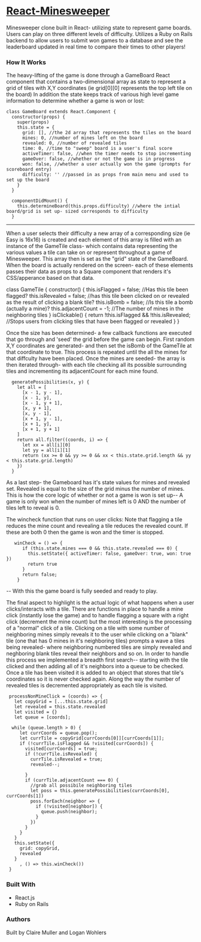# [React-Minesweeper](https://react-minesweeper-app.herokuapp.com/)

Minesweeper clone built in React- utilizing state to represent game boards. Users can play on three different levels of difficulty. Utilizes a Ruby on Rails backend to allow users to submit won games to a database and see the leaderboard updated in real time to compare their times to other players!

### How It Works
The heavy-lifting of the game is done through a GameBoard React component that contains a two-dimensional array as state to represent a grid of tiles with X,Y coordinates (ie grid[0][0] represents the top left tile on the board)  In addition the state keeps track of various high level game information to determine whether a game is won or lost:
```
class GameBoard extends React.Component {
  constructor(props) {
    super(props)
    this.state = {
      grid: [], //the 2d array that represents the tiles on the board
      mines: 0, //number of mines left on the board
      revealed: 0, //number of revealed tiles
      time: 0, //time to "sweep" board is a user's final score
      activeTimer: false, //when the timer needs to stop incrementing
      gameOver: false, //whether or not the game is in progress
      won: false, //whether a user actually won the game (prompts for scoreboard entry)
      difficulty: '' //passed in as props from main menu and used to set up the board
    }
  }

  componentDidMount() {
    this.determineBoard(this.props.difficulty) //where the intial board/grid is set up- sized corresponds to difficulty
  }
 ```
  
___________________________________

When a user selects their difficulty a new array of a corresponding size (ie Easy is 16x16) is created and each element of this array is filled with an instance of the GameTile class- which contains data representing the various values a tile can take on or represent throughout a game of Minesweeper.  This array then is set as the "grid" state of the GameBoard.  When the board is actually rendered on the screen- each of these elements passes their data as props to a Square component that renders it's CSS/apperance based on that data.  

class GameTile {
  constructor() {
    this.isFlagged = false; //Has this tile been flagged?
    this.isRevealed = false; //has this tile been clicked on or revealed as the result of clicking a blank tile?
    this.isBomb = false; //Is this tile a bomb (actually a mine)?
    this.adjacentCount = -1; //The number of mines in the neighboring tiles
  }
  isClickable() {
    return !this.isFlagged && !this.isRevealed; //Stops users from clicking tiles that have been flagged or revealed
  }
}

Once the size has been determined- a few callback functions are executed that go through and 'seed' the grid before the game can begin.  First random X,Y coordinates are generated- and then set the isBomb of the GameTile at that coordinate to true.  This process is repeated until the all the mines for that diffculty have been placed.  Once the mines are seeded- the array is then iterated through- with each tile checking all its possible surrounding tiles and incrementing its adjacentCount for each mine found. 
```
  generatePossibilities(x, y) {
    let all = [
      [x - 1, y - 1],
      [x - 1, y],
      [x - 1, y + 1],
      [x, y + 1],
      [x, y - 1],
      [x + 1, y - 1],
      [x + 1, y],
      [x + 1, y + 1]
    ]
    return all.filter((coords, i) => {
      let xx = all[i][0]
      let yy = all[i][1]
      return (xx >= 0 && yy >= 0 && xx < this.state.grid.length && yy < this.state.grid.length)
    })
  }
 ```

As a last step- the Gameboard has it's state values for mines and revealed set.  Revealed is equal to the size of the grid minus the number of mines.  This is how the core logic of whether or not a game is won is set up-- A game is only won when the number of mines left is 0 AND the number of tiles left to reveal is 0.

The wincheck function that runs on user clicks:
Note that flagging a tile reduces the mine count and revealing a tile reduces the revealed count.  If these are both 0 then the game is won and the timer is stopped.

```
   winCheck = () => {
      if (this.state.mines === 0 && this.state.revealed === 0) {
        this.setState({ activeTimer: false, gameOver: true, won: true })
        return true
      }
      return false;
    }
```

-- With this the game board is fully seeded and ready to play.


  
 The final aspect to highlight is the actual logic of what happens when a user clicks/interacts with a tile.  There are functions in place to handle a mine click (instantly lose the game) and to handle flagging a square with a right click (decrement the mine count) but the most interesting is the processing of a "normal" click of a tile.  Clicking on a tile with some number of neighboring mines simply reveals it to the user while clicking on a "blank" tile (one that has 0 mines in it's neighboring tiles) prompts a wave a tiles being revealed- where neighboring numbered tiles are simply revealed and neghboring blank tiles reveal their neighbors and so on.  In order to handle this process we implemented a breadth first search-- starting with the tile clicked and then adding all of it's neighbors into a queue to be checked.  Once a tile has been visited it is added to an object that stores that tile's coordinates so it is never checked again.  Along the way the number of revealed tiles is decremented appropriately as each tile is visited.
 
 ```
  processNonMineClick = (coords) => {
    let copyGrid = [...this.state.grid]
    let revealed = this.state.revealed
    let visited = {}
    let queue = [coords];
    
   while (queue.length > 0) {
      let currCoords = queue.pop();
      let currTile = copyGrid[currCoords[0]][currCoords[1]];
      if (!currTile.isFlagged && !visited[currCoords]) {
        visited[currCoords] = true;
        if (!currTile.isRevealed) {
          currTile.isRevealed = true;
          revealed--;
          
        }
        if (currTile.adjacentCount === 0) {
          //grab all possibile neighboring tiles
          let poss = this.generatePossibilities(currCoords[0], currCoords[1])
          poss.forEach(neighbor => {
            if (!visited[neighbor]) {
              queue.push(neighbor);
            }
          })
        }
      }
    }
    this.setState({
      grid: copyGrid,
      revealed
    }
      , () => this.winCheck())
  }

```


### Built With

* React.js
* Ruby on Rails

### Authors

Built by Claire Muller and Logan Wohlers 
